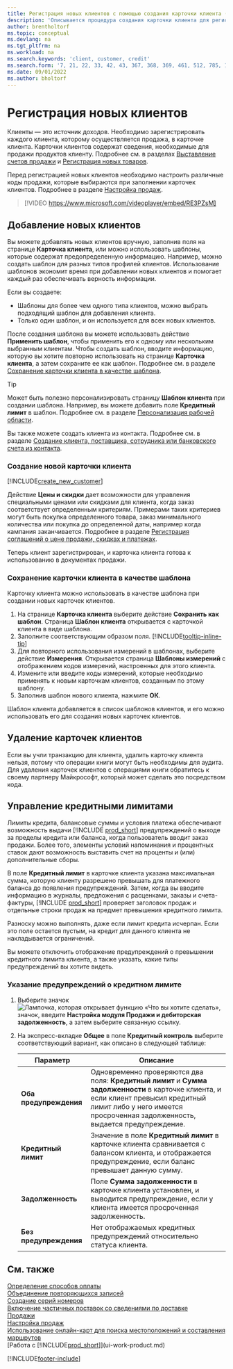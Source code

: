 ```yaml
---
title: Регистрация новых клиентов с помощью создания карточки клиента (содержит видео)
description: 'Описывается процедура создания карточки клиента для регистрации информации о каждом новом клиенте, которому вы что-либо продаете.'
author: brentholtorf
ms.topic: conceptual
ms.devlang: na
ms.tgt_pltfrm: na
ms.workload: na
ms.search.keywords: 'client, customer, credit'
ms.search.form: '7, 21, 22, 33, 42, 43, 367, 368, 369, 461, 512, 785, 1330, 1380, 1381, 1382, 1627, 2107, 7177, 9080, 9081, 9084, 9301, 9305'
ms.date: 09/01/2022
ms.author: bholtorf
---
```

# <a name="register-new-customers"></a>Регистрация новых клиентов

Клиенты — это источник доходов. Необходимо зарегистрировать каждого клиента, которому осуществляется продажа, в карточке клиента. Карточки клиентов содержат сведения, необходимые для продажи продуктов клиенту. Подробнее см. в разделах [Выставление счетов продажи](sales-how-invoice-sales.md) и [Регистрация новых товаров](inventory-how-register-new-items.md).  

Перед регистрацией новых клиентов необходимо настроить различные коды продажи, которые выбираются при заполнении карточек клиентов. Подробнее в разделе [Настройка продаж](sales-setup-sales.md).


> [!VIDEO https://www.microsoft.com/videoplayer/embed/RE3PZsM]

## <a name="adding-new-customers"></a>Добавление новых клиентов

Вы можете добавлять новых клиентов вручную, заполнив поля на странице **Карточка клиента**, или можно использовать шаблоны, которые содержат предопределенную информацию. Например, можно создать шаблон для разных типов профилей клиентов. Использование шаблонов экономит время при добавлении новых клиентов и помогает каждый раз обеспечивать верность информации. 

Если вы создаете:
* Шаблоны для более чем одного типа клиентов, можно выбрать подходящий шаблон для добавления клиента.
* Только один шаблон, и он используется для всех новых клиентов. 

После создания шаблона вы можете использовать действие **Применить шаблон**, чтобы применить его к одному или нескольким выбранным клиентам. Чтобы создать шаблон, вводите информацию, которую вы хотите повторно использовать на странице **Карточка клиента**, а затем сохраните ее как шаблон. Подробнее см. в разделе [Сохранение карточки клиента в качестве шаблона](sales-how-register-new-customers.md#to-save-the-customer-card-as-a-template).

> [!TIP]
> Может быть полезно персонализировать страницу **Шаблон клиента** при создании шаблона. Например, вы можете добавить поле **Кредитный лимит** в шаблон. Подробнее см. в разделе [Персонализация рабочей области](/dynamics365/business-central/ui-personalization-user#to-start-personalizing-a-page-through-the-personalizing-banner).

Вы также можете создать клиента из контакта. Подробнее см. в разделе [Создание клиента, поставщика, сотрудника или банковского счета из контакта](marketing-create-contact-companies.md#to-create-a-customer-vendor-employee-or-bank-account-from-a-contact).  

### <a name="to-create-a-new-customer-card"></a>Создание новой карточки клиента

[!INCLUDE[create_new_customer](includes/create_new_customer.md)]

Действие **Цены и скидки** дает возможности для управления специальными ценами или скидками для клиента, когда заказ соответствует определенным критериям. Примерами таких критериев могут быть покупка определенного товара, заказ минимального количества или покупка до определенной даты, например когда кампания заканчивается. Подробнее в разделе [Регистрация соглашений о цене продажи, скидках и платежах](sales-how-record-sales-price-discount-payment-agreements.md).

Теперь клиент зарегистрирован, и карточка клиента готова к использованию в документах продажи.  

### <a name="to-save-the-customer-card-as-a-template"></a>Сохранение карточки клиента в качестве шаблона

Карточку клиента можно использовать в качестве шаблона при создании новых карточек клиентов.

1. На странице **Карточка клиента** выберите действие **Сохранить как шаблон**. Страница **Шаблон клиента** открывается с карточкой клиента в виде шаблона.
2. Заполните соответствующим образом поля. [!INCLUDE[tooltip-inline-tip](includes/tooltip-inline-tip_md.md)]
3. Для повторного использования измерений в шаблонах, выберите действие **Измерения**. Открывается страница **Шаблоны измерений** с отображением кодов измерений, настроенных для этого клиента.
4. Измените или введите коды измерений, которые необходимо применять к новым карточкам клиентов, созданным по этому шаблону.  
5. Заполнив шаблон нового клиента, нажмите **ОК**.

Шаблон клиента добавляется в список шаблонов клиентов, и его можно использовать его для создания новых карточек клиентов.

## <a name="deleting-customer-cards"></a>Удаление карточек клиентов

Если вы учли транзакцию для клиента, удалить карточку клиента нельзя, потому что операции книги могут быть необходимы для аудита. Для удаления карточек клиентов с операциями книги обратитесь к своему партнеру Майкрософт, который может сделать это посредством кода.  

## <a name="managing-credit-limits"></a>Управление кредитными лимитами

Лимиты кредита, балансовые суммы и условия платежа обеспечивают возможность выдачи [!INCLUDE [prod_short](includes/prod_short.md)] предупреждений о выходе за пределы кредита или баланса, когда пользователь вводит заказ продажи. Более того, элементы условий напоминания и процентных ставок дают возможность выставить счет на проценты и (или) дополнительные сборы.  

В поле **Кредитный лимит** в карточке клиента указана максимальная сумма, которую клиенту разрешено превышать для платежного баланса до появления предупреждений. Затем, когда вы вводите информацию в журналы, предложения с расценками, заказы и счета-фактуры, [!INCLUDE [prod_short](includes/prod_short.md)] проверяет заголовок продаж и отдельные строки продаж на предмет превышения кредитного лимита.

Разноску можно выполнять, даже если лимит кредита исчерпан. Если это поле остается пустым, на кредит для данного клиента не накладывается ограничений.  

Вы можете отключить отображение предупреждений о превышении кредитного лимита клиента, а также указать, какие типы предупреждений вы хотите видеть.

### <a name="to-specify-credit-limit-warnings"></a>Указание предупреждений о кредитном лимите

1. Выберите значок ![Лампочка, которая открывает функцию «Что вы хотите сделать»](media/ui-search/search_small.png "Что вы хотите сделать"), значок, введите **Настройка модуля Продажи и дебиторская задолженность**, а затем выберите связанную ссылку.

2. На экспресс-вкладке **Общее** в поле **Кредитный контроль** выберите соответствующий вариант, как описано в следующей таблице:

    |Параметр| Описание|
    |------|------------|
    |**Оба предупреждения**| Одновременно проверяются два поля: **Кредитный лимит** и **Сумма задолженности** в карточке клиента, и если клиент превысил кредитный лимит либо у него имеется просроченная задолженность, выдается предупреждение.|
    |**Кредитный лимит**|Значение в поле **Кредитный лимит** в карточке клиента сравнивается с балансом клиента, и отображается предупреждение, если баланс превышает данную сумму.|
    |**Задолженность**|Поле **Сумма задолженности** в карточке клиента установлен, и выводится предупреждение, если у клиента имеется просроченная задолженность.|
    |**Без предупреждения**|Нет отображаемых кредитных предупреждений относительно статуса клиента.|

## <a name="see-also"></a>См. также

[Определение способов оплаты](finance-payment-methods.md)  
[Объединение повторяющихся записей](sales-how-merge-duplicate-records.md)  
[Создание серий номеров](ui-create-number-series.md)  
[Включение частичных поставок со сведениями по доставке](sales-how-send-partial-shipments.md)  
[Продажи](sales-manage-sales.md)  
[Настройка продаж](sales-setup-sales.md)  
[Использование онлайн-карт для поиска местоположений и составления маршрутов](across-online-maps.md)  
[Работа с [!INCLUDE[prod_short](includes/prod_short.md)]](ui-work-product.md)  

[!INCLUDE[footer-include](includes/footer-banner.md)]
